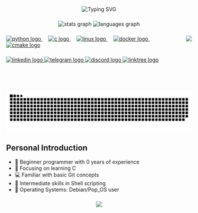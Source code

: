 <div align="center">
  <img src="https://readme-typing-svg.herokuapp.com?color=%2336BCF7&center=true&vCenter=true&width=600&lines=Hello+everyone!+👋;Thank+you+for+visiting+my+profile;I'm+Pedro+Modesto;I'm+a+student+at+42+SP;Currently+learning+all+about+C;Have+fun+with+my+GitHub+😄" alt="Typing SVG">
</div>

###

<div align="center">
  <img src="https://github-readme-stats.vercel.app/api?username=phm-aguiar&hide_title=false&hide_rank=false&show_icons=true&include_all_commits=true&count_private=true&disable_animations=false&theme=dracula&locale=en&hide_border=false" height="150" alt="stats graph"  />
  <img src="https://github-readme-stats.vercel.app/api/top-langs?username=phm-aguiar&locale=en&hide_title=false&layout=compact&card_width=320&langs_count=5&theme=dracula&hide_border=false" height="150" alt="languages graph"  />
</div>

###

<img align="right" height="150" src="https://user-images.githubusercontent.com/74038190/225813708-98b745f2-7d22-48cf-9150-083f1b00d6c9.gif"  />

###

<div align="left">
  <a href="https://www.linkedin.com/in/pedro-modesto/" target="_blank">
    <img src="https://cdn.jsdelivr.net/gh/devicons/devicon/icons/python/python-original.svg" height="30" alt="python logo"  />
  </a>
  <img width="12" />
  <a href="https://www.linkedin.com/in/pedro-modesto/" target="_blank">
    <img src="https://cdn.jsdelivr.net/gh/devicons/devicon/icons/c/c-original.svg" height="30" alt="c logo"  />
  </a>
  <img width="12" />
  <a href="https://www.linkedin.com/in/pedro-modesto/" target="_blank">
    <img src="https://cdn.jsdelivr.net/gh/devicons/devicon/icons/linux/linux-original.svg" height="30" alt="linux logo"  />
  </a>
  <img width="12" />
  <a href="https://www.linkedin.com/in/pedro-modesto/" target="_blank">
    <img src="https://cdn.jsdelivr.net/gh/devicons/devicon/icons/docker/docker-original.svg" height="30" alt="docker logo"  />
  </a>
  <img width="12" />
  <a href="https://www.linkedin.com/in/pedro-modesto/" target="_blank">
    <img src="https://cdn.jsdelivr.net/gh/devicons/devicon/icons/cmake/cmake-original.svg" height="30" alt="cmake logo"  />
  </a>
</div>

###

<div align="left">
  <a href="https://www.linkedin.com/in/pedro-modesto/" target="_blank">
    <img src="https://img.shields.io/static/v1?message=LinkedIn&logo=linkedin&label=&color=0077B5&logoColor=white&labelColor=&style=for-the-badge" height="35" alt="linkedin logo"  />
  </a>
  <a href="https://t.me/Zeeenyt" target="_blank">
    <img src="https://img.shields.io/static/v1?message=Telegram&logo=telegram&label=&color=2CA5E0&logoColor=white&labelColor=&style=for-the-badge" height="35" alt="telegram logo"  />
  </a>
  <a href="https://discord.com/users/phenriq2" target="_blank">
    <img src="https://img.shields.io/static/v1?message=Discord&logo=discord&label=&color=7289DA&logoColor=white&labelColor=&style=for-the-badge" height="35" alt="discord logo"  />
  </a>
  <a href="https://linktr.ee/phm_aguiar" target="_blank">
    <img src="https://img.shields.io/static/v1?message=Linktree&logo=linktree&label=&color=1de9b6&logoColor=white&labelColor=&style=for-the-badge" height="35" alt="linktree logo"  />
  </a>
</div>

###

<br clear="both">

<img src="https://raw.githubusercontent.com/phm-aguiar/phm-aguiar/output/snake.svg" alt="Snake animation" />

## Personal Introduction

- 👶 Beginner programmer with 0 years of experience
- 🎯 Focusing on learning C
- 💻 Familiar with basic Git concepts
- 🚀 Intermediate skills in Shell scripting
- 🐧 Operating Systems: Debian/Pop_OS user

###

<div align="center">
  <img src="https://profile-counter.glitch.me/phm-aguiar/count.svg?"  />
</div>

###
